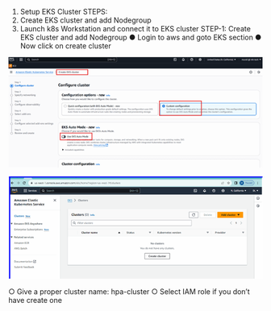 1. Setup EKS Cluster 
STEPS: 
1. Create EKS cluster and add Nodegroup 
2. Launch k8s Workstation and connect it to EKS cluster 
STEP-1: Create EKS cluster and add Nodegroup 
● Login to aws and goto EKS section 
● Now click on create cluster

![file](https://github.com/amahmoodi311/crm-eks-new/blob/56a4bb152252b76c231d45ae84d03e2450180b01/eks-1.png)

![file](https://github.com/amahmoodi311/crm-eks-new/blob/55d2ff62fe923581b65b8e81327572d4a682ce5b/eks-2.png)

○ Give a proper cluster name: hpa-cluster 
○ Select IAM role if you don’t have create one 
